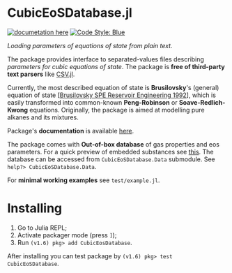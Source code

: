 # CubicEoSDatabase.jl

<!--
old gitlab pipeline
[![pipeline status](https://gitlab.com/stepanzh/cubiceosdatabase.jl/badges/master/pipeline.svg)](https://gitlab.com/stepanzh/cubiceosdatabase.jl/-/commits/master) -->
[![documetation here](https://img.shields.io/badge/docs-latest-informational.svg)](https://stepanzh.github.io/CubicEoSDatabase.jl/)
[![Code Style: Blue](https://img.shields.io/badge/code%20style-blue-4495d1.svg)](https://github.com/invenia/BlueStyle)

*Loading parameters of equations of state from plain text.*

The package provides interface to separated-values files describing *parameters for cubic equations of state*.
The package is **free of third-party text parsers** like [CSV.jl](https://github.com/JuliaData/CSV.jl).

Currently, the most described equation of state is **Brusilovsky**'s (general) equation of state [[Brusilovsky SPE Reservoir Engineering 1992](https://doi.org/10.2118/20180-PA)], which is easily transformed into common-known **Peng-Robinson** or **Soave-Redlich-Kwong** equations. Originally, the package is aimed at modelling pure alkanes and its mixtures.

Package's **documentation** is available [here](https://stepanzh.github.io/CubicEoSDatabase.jl/).

The package comes with **Out-of-box database** of gas properties and eos parameters.
For a quick preview of embedded substances see [this](https://stepanzh.github.io/CubicEoSDatabase.jl/stable/outofboxdb/).
The database can be accessed from `CubicEoSDatabase.Data` submodule. See `help?> CubicEoSDatabase.Data`.

For **minimal working examples** see `test/example.jl`.

# Installing

1. Go to Julia REPL;
2. Activate packager mode (press `]`);
3. Run `(v1.6) pkg> add CubicEosDatabase`.

After installing you can test package by `(v1.6) pkg> test CubicEoSDatabase`.

